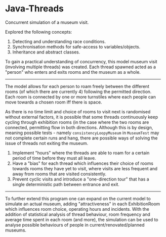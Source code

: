 # Java-Threads
Concurrent simulation of a museum visit.

Explored the following concepts:

1. Detecting and understanding race conditions.
2. Synchronisation methods for safe-access to variables/objects.
3. Inheritance and abstract classes.

To gain a practical understanding of concurrency, this model museum visit (involving multiple threads) was created. Each thread spawned acted as a "person" who enters and exits rooms and the museum as a whole.

----

The model allows for each person to roam freely between the different rooms (of which there are currently 4) following the permitted direction. Each room is connected by one or more turnstiles where each people can move towards a chosen room iff there is space.

As there is no time limit and choice of rooms to visit next is randomised without external factors, it is possible that some threads continuously keep cycling through exhibition rooms (in the case where the two rooms are connected, permitting flow in both directions. Although this is by design, meaning possible tests - namely `consistencyLoopyMuseum` in `MuseumTest` may not complete certain runs and hang, there are possible ways of solving the issue of threads not exiting the museum.

1. Implement "hours" where the threads are able to roam for a certain period of time before they must all leave.
2. Have a "bias" for each thread which influences their choice of rooms towards rooms they have yet to visit, where visits are less frequent and away from rooms that are visited consistently.
3. Prevent cyclic visits and introduce a "one-direction tour" that has a single deterministic path between entrance and exit.

----

To further extend this program one can expand on the current model to simulate an actual museum, adding "attractiveness" in each ExhibitionRoom which influences room choice, operating hours and incidents. With the addition of statistical analysis of thread behaviour, room frequency and average time spent in each room (and more), the simulation can be used to analyse possible behaviours of people in current/renovated/planned museums.
